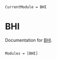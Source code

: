 ```@meta
CurrentModule = BHI
```

# BHI

Documentation for [BHI](https://github.com/gvretinaris/BHI.jl).

```@index
```

```@autodocs
Modules = [BHI]
```
